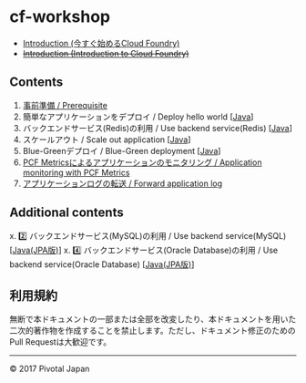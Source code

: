 # cf-workshop
* [Introduction (今すぐ始めるCloud Foundry)](http://www.slideshare.net/makingx/cloud-foundry-hackt-hacktk)
* <s>[Introduction (Introduction to Cloud Foundry)](http://www.slideshare.net/makingx/introduction-to-cloud-foundry-jjug)</s>


## Contents
1.  [事前準備 / Prerequisite](prerequisite.md)
2.  簡単なアプリケーションをデプロイ / Deploy hello world [[Java](deploy-application_java.md)]
3.  バックエンドサービス(Redis)の利用 / Use backend service(Redis) [[Java](backend-service-redis_java.md)] 
4.  スケールアウト / Scale out application [[Java](scale-out_java.md)]
5.  Blue-Greenデプロイ / Blue-Green deployment [[Java](blue-green-deployment_java.md)]
6.  [PCF Metricsによるアプリケーションのモニタリング / Application monitoring with PCF Metrics](pcf-metrics.md) 
7.  [アプリケーションログの転送 / Forward application log](logging.md)

## Additional contents
x. 2️⃣ バックエンドサービス(MySQL)の利用 / Use backend service(MySQL) [[Java(JPA版)](backend-service-mysql_java.md)]
x. 4️⃣ バックエンドサービス(Oracle Database)の利用 / Use backend service(Oracle Database) [[Java(JPA版)](backend-service-oracle_java.md)]

## 利用規約

無断で本ドキュメントの一部または全部を改変したり、本ドキュメントを用いた二次的著作物を作成することを禁止します。ただし、ドキュメント修正のためのPull Requestは大歓迎です。

----
© 2017 Pivotal Japan
